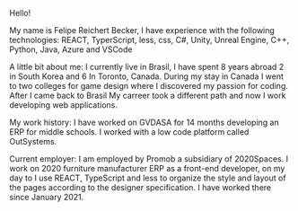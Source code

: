 Hello!

My name is Felipe Reichert Becker,  I have experience with the following technologies: REACT, TyperScript, less, css, C#, Unity, Unreal Engine, C++, Python, Java, Azure and VSCode

A little bit about me: I currently live in Brasil, I have spent 8 years abroad 2 in South Korea and 6 In Toronto, Canada. During my stay in Canada I went to two colleges for game design where I discovered my passion for coding. After I came back to Brasil My carreer took a different path and now I work developing web applications.

My work history: I have worked on GVDASA for 14 months developing an ERP for middle schools. I worked with a low code platform called OutSystems.

Current employer: I am employed by Promob a subsidiary of 2020Spaces. I work on 2020 furniture manufacturer ERP as a front-end developer, on my day to I use REACT, TypeScript and less to organize the style and layout of the pages according to the designer specification. I have worked there since January 2021.
